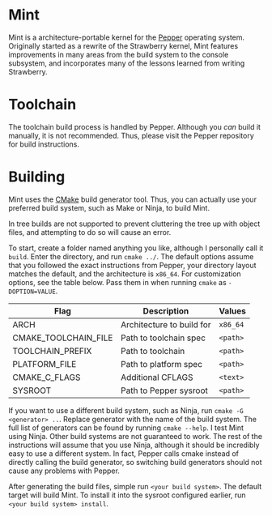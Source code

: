 # Mint
Mint is a architecture-portable kernel for the [Pepper](https://github.com/PoisonNinja/Pepper.git) operating system. Originally started as a rewrite of the Strawberry kernel, Mint features improvements in many areas from the build system to the console subsystem, and incorporates many of the lessons learned from writing Strawberry.

# Toolchain
The toolchain build process is handled by Pepper. Although you *can* build it manually, it is not recommended. Thus, please visit the Pepper repository for build instructions.

# Building
Mint uses the [CMake](https://cmake.org/) build generator tool. Thus, you can actually use your preferred build system, such as Make or Ninja, to build Mint.

In tree builds are not supported to prevent cluttering the tree up with object files, and attempting to do so will cause an error.

To start, create a folder named anything you like, although I personally call it `build`. Enter the directory, and run `cmake ../`. The default options assume that you followed the exact instructions from Pepper, your directory layout matches the default, and the architecture is `x86_64`. For customization options, see the table below. Pass them in when running `cmake` as `-DOPTION=VALUE`.

|Flag                |Description               | Values   |
|--------------------|--------------------------|----------|
|ARCH                |Architecture to build for | `x86_64` |
|CMAKE_TOOLCHAIN_FILE|Path to toolchain spec    | `<path>` |
|TOOLCHAIN_PREFIX    |Path to toolchain         | `<path>` |
|PLATFORM_FILE       |Path to platform spec     | `<path>` |
|CMAKE_C_FLAGS       |Additional CFLAGS         | `<text>` |
|SYSROOT             |Path to Pepper sysroot    | `<path>` |

If you want to use a different build system, such as Ninja, run `cmake -G <generator> ..`. Replace generator with the name of the build system. The full list of generators can be found by running `cmake --help`. I test Mint using Ninja. Other build systems are not guaranteed to work. The rest of the instructions will assume that you use Ninja, although it should be incredibly easy to use a different system. In fact, Pepper calls cmake instead of directly calling the build generator, so switching build generators should not cause any problems with Pepper.

After generating the build files, simple run `<your build system>`. The default target will build Mint. To install it into the sysroot configured earlier, run `<your build system> install`.
